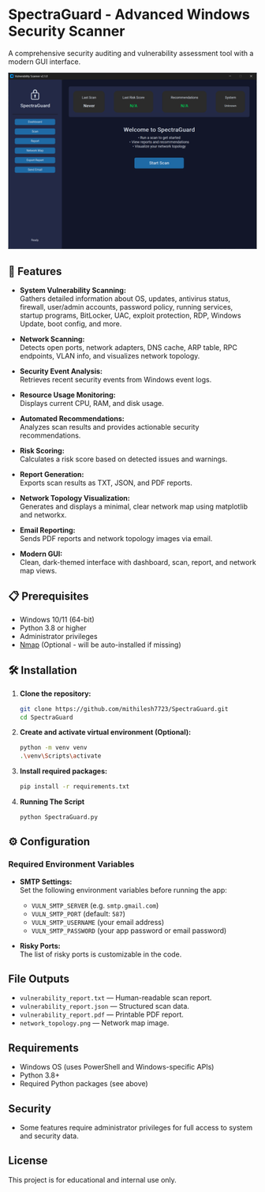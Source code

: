 # SpectraGuard - Advanced Windows Security Scanner

A comprehensive security auditing and vulnerability assessment tool with a modern GUI interface.

![SpectraGuard Dashboard](screenshots/dashboard.png)

## 🚀 Features

- **System Vulnerability Scanning:**  
  Gathers detailed information about OS, updates, antivirus status, firewall, user/admin accounts, password policy, running services, startup programs, BitLocker, UAC, exploit protection, RDP, Windows Update, boot config, and more.

- **Network Scanning:**  
  Detects open ports, network adapters, DNS cache, ARP table, RPC endpoints, VLAN info, and visualizes network topology.

- **Security Event Analysis:**  
  Retrieves recent security events from Windows event logs.

- **Resource Usage Monitoring:**  
  Displays current CPU, RAM, and disk usage.

- **Automated Recommendations:**  
  Analyzes scan results and provides actionable security recommendations.

- **Risk Scoring:**  
  Calculates a risk score based on detected issues and warnings.

- **Report Generation:**  
  Exports scan results as TXT, JSON, and PDF reports.

- **Network Topology Visualization:**  
  Generates and displays a minimal, clear network map using matplotlib and networkx.

- **Email Reporting:**  
  Sends PDF reports and network topology images via email.

- **Modern GUI:**  
  Clean, dark-themed interface with dashboard, scan, report, and network map views.

## 📋 Prerequisites

- Windows 10/11 (64-bit)
- Python 3.8 or higher
- Administrator privileges
- [Nmap](https://nmap.org/) (Optional - will be auto-installed if missing)

## 🛠️ Installation

1. **Clone the repository:**
   ```bash
   git clone https://github.com/mithilesh7723/SpectraGuard.git
   cd SpectraGuard
   ```

2. **Create and activate virtual environment (Optional):**
   ```bash
   python -m venv venv
   .\venv\Scripts\activate
   ```

3. **Install required packages:**
   ```bash
   pip install -r requirements.txt
   ```
4. **Running The Script**
   ```bash
   python SpectraGuard.py
   ```

## ⚙️ Configuration

### Required Environment Variables

- **SMTP Settings:**  
  Set the following environment variables before running the app:
  - `VULN_SMTP_SERVER` (e.g. `smtp.gmail.com`)
  - `VULN_SMTP_PORT` (default: `587`)
  - `VULN_SMTP_USERNAME` (your email address)
  - `VULN_SMTP_PASSWORD` (your app password or email password)

- **Risky Ports:**  
  The list of risky ports is customizable in the code.

## File Outputs

- `vulnerability_report.txt` — Human-readable scan report.
- `vulnerability_report.json` — Structured scan data.
- `vulnerability_report.pdf` — Printable PDF report.
- `network_topology.png` — Network map image.

## Requirements

- Windows OS (uses PowerShell and Windows-specific APIs)
- Python 3.8+
- Required Python packages (see above)

## Security

- Some features require administrator privileges for full access to system and security data.

## License

This project is for educational and internal use only.

